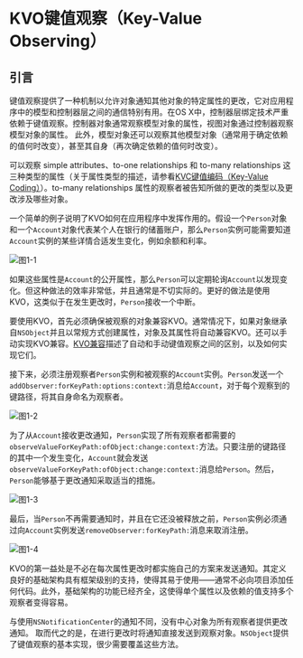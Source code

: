 # KVO键值观察（Key-Value Observing）


## 引言

键值观察提供了一种机制以允许对象通知其他对象的特定属性的更改，它对应用程序中的模型和控制器层之间的通信特别有用。在OS X中，控制器层绑定技术严重依赖于键值观察。控制器对象通常观察模型对象的属性，视图对象通过控制器观察模型对象的属性。 此外，模型对象还可以观察其他模型对象（通常用于确定依赖的值何时改变），甚至其自身（再次确定依赖的值何时改变）。

可以观察 simple attributes、to-one relationships 和 to-many relationships 这三种类型的属性（关于属性类型的描述，请参看[KVC键值编码（Key-Value Coding）](https://www.jianshu.com/p/13a17bcea48b)）。to-many relationships 属性的观察者被告知所做的更改的类型以及更改涉及哪些对象。

一个简单的例子说明了KVO如何在应用程序中发挥作用的。假设一个`Person`对象和一个`Account`对象代表某个人在银行的储蓄账户，那么`Person`实例可能需要知道`Account`实例的某些详情合适发生变化，例如余额和利率。

![图1-1](https://upload-images.jianshu.io/upload_images/4906302-995a319aca710939.png?imageMogr2/auto-orient/strip%7CimageView2/2/w/1240)

如果这些属性是`Account`的公开属性，那么`Person`可以定期轮询`Account`以发现变化。但这种做法的效率非常低，并且通常是不切实际的。更好的做法是使用KVO，这类似于在发生更改时，`Person`接收一个中断。

要使用KVO，首先必须确保被观察的对象兼容KVO。通常情况下，如果对象继承自`NSObject`并且以常规方式创建属性，对象及其属性将自动兼容KVO。还可以手动实现KVO兼容。[KVO兼容](#turn)描述了自动和手动键值观察之间的区别，以及如何实现它们。

接下来，必须注册观察者`Person`实例和被观察的`Account`实例。`Person`发送一个`addObserver:forKeyPath:options:context:`消息给`Account`，对于每个观察到的键路径，将其自身命名为观察者。

![图1-2](https://upload-images.jianshu.io/upload_images/4906302-5c1ac4a74864d953.png?imageMogr2/auto-orient/strip%7CimageView2/2/w/1240)

为了从`Account`接收更改通知，`Person`实现了所有观察者都需要的`observeValueForKeyPath:ofObject:change:context:`方法。只要注册的键路径的其中一个发生变化，`Account`就会发送`observeValueForKeyPath:ofObject:change:context:`消息给`Person`。然后，`Person`能够基于更改通知采取适当的措施。

![图1-3](https://upload-images.jianshu.io/upload_images/4906302-fed4791e2d6e8bf5.png?imageMogr2/auto-orient/strip%7CimageView2/2/w/1240)

最后，当`Person`不再需要通知时，并且在它还没被释放之前，`Person`实例必须通过向`Account`实例发送`removeObserver:forKeyPath:`消息来取消注册。

![图1-4](https://upload-images.jianshu.io/upload_images/4906302-7bede960301157d7.png?imageMogr2/auto-orient/strip%7CimageView2/2/w/1240)


KVO的第一益处是不必在每次属性更改时都实施自己的方案来发送通知。其定义良好的基础架构具有框架级别的支持，使得其易于使用——通常不必向项目添加任何代码。此外，基础架构的功能已经齐全，这使得单个属性以及依赖的值支持多个观察者变得容易。

与使用`NSNotificationCenter`的通知不同，没有中心对象为所有观察者提供更改通知。 取而代之的是，在进行更改时将通知直接发送到观察对象。`NSObject`提供了键值观察的基本实现，很少需要覆盖这些方法。
